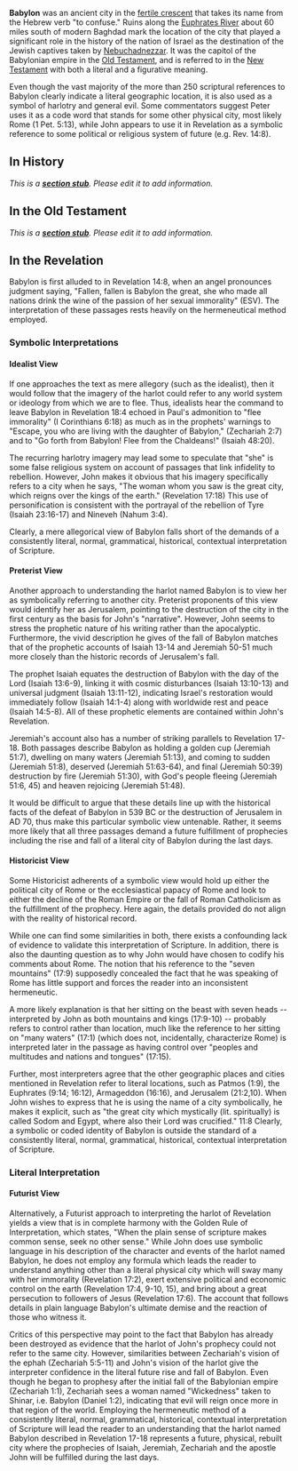 **Babylon** was an ancient city in the
[fertile crescent](index.php?title=Fertile_crescent&action=edit&redlink=1 "Fertile crescent (page does not exist)")
that takes its name from the Hebrew verb "to confuse." Ruins along
the
[Euphrates River](index.php?title=Euphrates_River&action=edit&redlink=1 "Euphrates River (page does not exist)")
about 60 miles south of modern Baghdad mark the location of the
city that played a significant role in the history of the nation of
Israel as the destination of the Jewish captives taken by
[Nebuchadnezzar](index.php?title=Nebuchadnezzar&action=edit&redlink=1 "Nebuchadnezzar (page does not exist)").
It was the capitol of the Babylonian empire in the
[Old Testament](Old_Testament "Old Testament"), and is referred to
in the [New Testament](New_Testament "New Testament") with both a
literal and a figurative meaning.

Even though the vast majority of the more than 250 scriptural
references to Babylon clearly indicate a literal geographic
location, it is also used as a symbol of harlotry and general evil.
Some commentators suggest Peter uses it as a code word that stands
for some other physical city, most likely Rome (1 Pet. 5:13), while
John appears to use it in Revelation as a symbolic reference to
some political or religious system of future (e.g. Rev. 14:8).

## In History

*This is a **[section stub](http://www.theopedia.com/Category:Theopedia_sectionstubs "Category:Theopedia sectionstubs")**. Please edit it to add information.*
## In the Old Testament

*This is a **[section stub](http://www.theopedia.com/Category:Theopedia_sectionstubs "Category:Theopedia sectionstubs")**. Please edit it to add information.*
## In the Revelation

Babylon is first alluded to in Revelation 14:8, when an angel
pronounces judgment saying, "Fallen, fallen is Babylon the great,
she who made all nations drink the wine of the passion of her
sexual immorality" (ESV). The interpretation of these passages
rests heavily on the hermeneutical method employed.

### Symbolic Interpretations

#### Idealist View

If one approaches the text as mere allegory (such as the idealist),
then it would follow that the imagery of the harlot could refer to
any world system or ideology from which we are to flee. Thus,
idealists hear the command to leave Babylon in Revelation 18:4
echoed in Paul's admonition to "flee immorality" (I Corinthians
6:18) as much as in the prophets' warnings to "Escape, you who are
living with the daughter of Babylon," (Zechariah 2:7) and to "Go
forth from Babylon! Flee from the Chaldeans!" (Isaiah 48:20).

The recurring harlotry imagery may lead some to speculate that
"she" is some false religious system on account of passages that
link infidelity to rebellion. However, John makes it obvious that
his imagery specifically refers to a city when he says, "The woman
whom you saw is the great city, which reigns over the kings of the
earth." (Revelation 17:18) This use of personification is
consistent with the portrayal of the rebellion of Tyre (Isaiah
23:16-17) and Nineveh (Nahum 3:4).

Clearly, a mere allegorical view of Babylon falls short of the
demands of a consistently literal, normal, grammatical, historical,
contextual interpretation of Scripture.

#### Preterist View

Another approach to understanding the harlot named Babylon is to
view her as symbolically referring to another city. Preterist
proponents of this view would identify her as Jerusalem, pointing
to the destruction of the city in the first century as the basis
for John's "narrative". However, John seems to stress the prophetic
nature of his writing rather than the apocalyptic. Furthermore, the
vivid description he gives of the fall of Babylon matches that of
the prophetic accounts of Isaiah 13-14 and Jeremiah 50-51 much more
closely than the historic records of Jerusalem's fall.

The prophet Isaiah equates the destruction of Babylon with the day
of the Lord (Isaiah 13:6-9), linking it with cosmic disturbances
(Isaiah 13:10-13) and universal judgment (Isaiah 13:11-12),
indicating Israel's restoration would immediately follow (Isaiah
14:1-4) along with worldwide rest and peace (Isaiah 14:5-8). All of
these prophetic elements are contained within John's Revelation.

Jeremiah's account also has a number of striking parallels to
Revelation 17-18. Both passages describe Babylon as holding a
golden cup (Jeremiah 51:7), dwelling on many waters (Jeremiah
51:13), and coming to sudden (Jeremiah 51:8), deserved (Jeremiah
51:63-64), and final (Jeremiah 50:39) destruction by fire (Jeremiah
51:30), with God's people fleeing (Jeremiah 51:6, 45) and heaven
rejoicing (Jeremiah 51:48).

It would be difficult to argue that these details line up with the
historical facts of the defeat of Babylon in 539 BC or the
destruction of Jerusalem in AD 70, thus make this particular
symbolic view untenable. Rather, it seems more likely that all
three passages demand a future fulfillment of prophecies including
the rise and fall of a literal city of Babylon during the last
days.

#### Historicist View

Some Historicist adherents of a symbolic view would hold up either
the political city of Rome or the ecclesiastical papacy of Rome and
look to either the decline of the Roman Empire or the fall of Roman
Catholicism as the fulfillment of the prophecy. Here again, the
details provided do not align with the reality of historical
record.

While one can find some similarities in both, there exists a
confounding lack of evidence to validate this interpretation of
Scripture. In addition, there is also the daunting question as to
why John would have chosen to codify his comments about Rome. The
notion that his reference to the "seven mountains" (17:9)
supposedly concealed the fact that he was speaking of Rome has
little support and forces the reader into an inconsistent
hermeneutic.

A more likely explanation is that her sitting on the beast with
seven heads -- interpreted by John as both mountains and kings
(17:9-10) -- probably refers to control rather than location, much
like the reference to her sitting on "many waters" (17:1) (which
does not, incidentally, characterize Rome) is interpreted later in
the passage as having control over "peoples and multitudes and
nations and tongues" (17:15).

Further, most interpreters agree that the other geographic places
and cities mentioned in Revelation refer to literal locations, such
as Patmos (1:9), the Euphrates (9:14; 16:12), Armageddon (16:16),
and Jerusalem (21:2,10). When John wishes to express that he is
using the name of a city symbolically, he makes it explicit, such
as "the great city which mystically (lit. spiritually) is called
Sodom and Egypt, where also their Lord was crucified." 11:8
Clearly, a symbolic or coded identity of Babylon is outside the
standard of a consistently literal, normal, grammatical,
historical, contextual interpretation of Scripture.

### Literal Interpretation

#### Futurist View

Alternatively, a Futurist approach to interpreting the harlot of
Revelation yields a view that is in complete harmony with the
Golden Rule of Interpretation, which states, "When the plain sense
of scripture makes common sense, seek no other sense." While John
does use symbolic language in his description of the character and
events of the harlot named Babylon, he does not employ any formula
which leads the reader to understand anything other than a literal
physical city which will sway many with her immorality (Revelation
17:2), exert extensive political and economic control on the earth
(Revelation 17:4, 9-10, 15), and bring about a great persecution to
followers of Jesus (Revelation 17:6). The account that follows
details in plain language Babylon's ultimate demise and the
reaction of those who witness it.

Critics of this perspective may point to the fact that Babylon has
already been destroyed as evidence that the harlot of John's
prophecy could not refer to the same city. However, similarities
between Zechariah's vision of the ephah (Zechariah 5:5-11) and
John's vision of the harlot give the interpreter confidence in the
literal future rise and fall of Babylon. Even though he began to
prophesy after the initial fall of the Babylonian empire (Zechariah
1:1), Zechariah sees a woman named "Wickedness" taken to Shinar,
i.e. Babylon (Daniel 1:2), indicating that evil will reign once
more in that region of the world. Employing the hermeneutic method
of a consistently literal, normal, grammatical, historical,
contextual interpretation of Scripture will lead the reader to an
understanding that the harlot named Babylon described in Revelation
17-18 represents a future, physical, rebuilt city where the
prophecies of Isaiah, Jeremiah, Zechariah and the apostle John will
be fulfilled during the last days.



